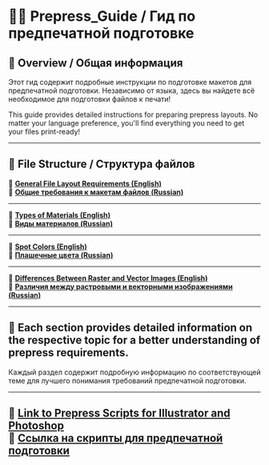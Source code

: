 # 🎨✨ Prepress_Guide / Гид по предпечатной подготовке 

## 🌟 Overview / Общая информация

Этот гид содержит подробные инструкции по подготовке макетов для предпечатной подготовки. Независимо от языка, здесь вы найдете всё необходимое для подготовки файлов к печати!

This guide provides detailed instructions for preparing prepress layouts. No matter your language preference, you'll find everything you need to get your files print-ready!

---

## 📂 File Structure / Структура файлов

🔖 **[General File Layout Requirements (English)](001_File_Package_requirements.md)**  
🔖 **[Общие требования к макетам файлов (Russian)](001_Требования_к_макетам_файлов.md)**  

---

🔖 **[Types of Materials (English)](000_Types_of_materials.md)**  
🔖 **[Виды материалов (Russian)](000_Виды_материалов.md)**  

---

🔖 **[Spot Colors (English)](002_Spot_Colors.md)**  
🔖 **[Плашечные цвета (Russian)](002_Плашечные_цвета.md)**  

---

🔖 **[Differences Between Raster and Vector Images (English)](003_Differences_Between_Raster_and_Vector_Images.md)**  
🔖 **[Различия между растровыми и векторными изображениями (Russian)](003_Различия_между_растровыми_и_векторными_изображениями.md)**  

---

## 📝 Each section provides detailed information on the respective topic for a better understanding of prepress requirements.  
Каждый раздел содержит подробную информацию по соответствующей теме для лучшего понимания требований предпечатной подготовки.

---

🔗 **[Link to Prepress Scripts for Illustrator and Photoshop](https://github.com/cheeseOFcheese/Prepress_Illustrator-and-Photoshop)**  
🔗 **[Ссылка на скрипты для предпечатной подготовки](https://github.com/cheeseOFcheese/Prepress_Illustrator-and-Photoshop)**  
---
